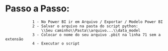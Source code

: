 # Passo a Passo:
                1 - No Power BI ir em Arquivo / Exportar / Modelo Power BI
                2 - Salvar o arquivo na pasta do script python: 
                    \\Seu caminho\\Pasta\\arquivo...\\data_model
                3 - Colocar o nome do seu arquivo .pbit na linha 71 sem a extensão
                4 - Executar o script
